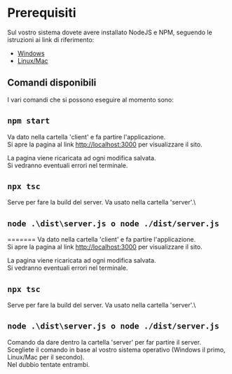 # Prerequisiti

Sul vostro sistema dovete avere installato NodeJS e NPM, seguendo le istruzioni
ai link di riferimento:

- [Windows](https://github.com/coreybutler/nvm-windows)
- [Linux/Mac](https://nodejs.org/en/download/package-manager)

## Comandi disponibili

I vari comandi che si possono eseguire al momento sono:

## `npm start`

Va dato nella cartella 'client' e fa partire l'applicazione.\
Si apre la pagina al link [http://localhost:3000](http://localhost:3000) per
visualizzare il sito.

La pagina viene ricaricata ad ogni modifica salvata.\
Si vedranno eventuali errori nel terminale.

## `npx tsc`

Serve per fare la build del server. Va usato nella cartella 'server'.\

## `node .\dist\server.js o node ./dist/server.js`

=======
Va dato nella cartella 'client' e fa partire l'applicazione.\
Si apre la pagina al link [http://localhost:3000](http://localhost:3000) per
visualizzare il sito.

La pagina viene ricaricata ad ogni modifica salvata.\
Si vedranno eventuali errori nel terminale.

## `npx tsc`

Serve per fare la build del server. Va usato nella cartella 'server'.\

## `node .\dist\server.js o node ./dist/server.js`

Comando da dare dentro la cartella 'server' per far partire il server. Scegliete
il comando in base al vostro sistema operativo (Windows il primo, Linux/Mac per
il secondo).\
Nel dubbio tentate entrambi.
